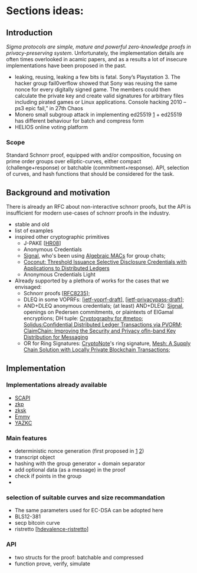 # Sections ideas:

## Introduction
_Sigma protocols are simple, mature and powerful zero-knowledge proofs in privacy-preserving system_. Unfortunately, the implementation details are often times overlooked in acamic papers, and as a results a lot of insecure implementations have been proposed in the past.
-  leaking, reusing, leaking a few bits is fatal. Sony’s Playstation 3. The hacker group fail0verflow showed that Sony was reusing the same nonce for every digitally signed game. The members could then calculate the private key and create valid signatures for arbitrary files including pirated games or Linux applications. Console hacking 2010 – ps3 epic fail,” in 27th Chaos
-  Monero small subgroup attack in implementing ed25519 [1](https://www.getmonero.org/2017/05/17/disclosure-of-a-major-bug-in-cryptonote-based-currencies.html) + ed25519 has different behaviour for batch and compress form
- HELIOS online voting platform

### Scope

Standard Schnorr proof, equipped with and/or composition, focusing on prime order groups over elliptic-curves, either compact (challenge+response) or batchable (commitment+response). API, selection of curves, and hash functions that should be considered for the task.


## Background and motivation

There is already an RFC about non-interactive schnorr proofs, but the API is insufficient for modern use-cases of schnorr proofs in the industry.

- stable and old
- list of examples
- inspired other cryptographic primitives
    - J-PAKE [[HR08]]
    - Anonymous Credentials
     - [Signal](https://eprint.iacr.org/2019/1416), who's been using [Algebraic MACs](https://smeiklej.com/files/ccs14.pdf) for group chats;
     - [Coconut: Threshold Issuance Selective Disclosure Credentials with Applications to Distributed Ledgers](https://arxiv.org/abs/1802.07344)
     - Anonymous Credentials Light
-  Already supported by a plethora of works for the cases that we envisaged:
   - Schnorr proofs [[RFC8235](https://tools.ietf.org/html/rfc8235)];
   -  DLEQ in some VOPRFs: [[ietf-voprf-draft](https://tools.ietf.org/pdf/draft-sullivan-cfrg-voprf-03.pdf)], [[ietf-privacypass-draft](https://tools.ietf.org/html/draft-privacy-pass-00)];
   -  AND+DLEQ anonymous credentials; (at least) AND+DLEQ: [Signal](https://eprint.iacr.org/2019/1416), openings on Pedersen commitments, or plaintexts of ElGamal encryptions; DH tuple: [Cryptography for #metoo](https://petsymposium.org/2019/files/papers/issue3/popets-2019-0054.pdf); [Solidus:Confidential Distributed Ledger Transactions via PVORM](https://eprint.iacr.org/2017/317.pdf); [ClaimChain: Improving the Security and Privacy ofIn-band Key Distribution for Messaging](https://arxiv.org/abs/1707.06279)
   -  OR for Ring Signatures: [CryptoNote](https://cryptonote.org/inside/)'s ring signature, [Mesh: A Supply Chain Solution with Locally Private Blockchain Transactions](https://content.sciendo.com/view/journals/popets/2019/3/article-p149.xml);


## Implementation

### Implementations already available
- [SCAPI](https://scapi.readthedocs.io/en/latest/interactive_layer/sigma_protocols.html)
- [zkp](https://docs.rs/zkp/0.7.0/zkp/)
- [zksk](https://arxiv.org/abs/1911.02459)
- [Emmy](https://github.com/xlab-si/emmy)
- [YAZKC](https://www.ei.ruhr-uni-bochum.de/forschung/veroeffentlichungen/YAZKC/)


### Main features
  - deterministic nonce generation (first proposed in [1](https://groups.google.com/g/sci.crypt/c/SalLSLBBTe4/m/xtYNGDe6irIJ) [2](https://groups.google.com/g/sci.crypt/c/3g8DnnEkv5A/m/a26mLrwfjiMJ))
  - transcript object
  - hashing with the group generator + domain separator
  - add optional data (as a message) in the proof
  - check if points in the group
  -
### selection of suitable curves and size recommandation

  - The same parameters used for EC-DSA can be adopted here
  - BLS12-381
  - secp bitcoin curve
  - ristretto [[hdevalence-ristretto]]

### API

- two structs for the proof: batchable and compressed
- function prove, verify, simulate

[HR08]: <https://tools.ietf.org/html/rfc8235#ref-HR08>
[hdevalence-ristretto]: <https://datatracker.ietf.org/doc/draft-hdevalence-cfrg-ristretto/>